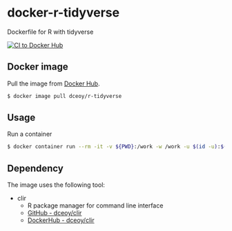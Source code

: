 docker-r-tidyverse
==================

Dockerfile for R with tidyverse

[![CI to Docker Hub](https://github.com/dceoy/docker-r-tidyverse/actions/workflows/docker-publish.yml/badge.svg)](https://github.com/dceoy/docker-r-tidyverse/actions/workflows/docker-publish.yml)

Docker image
------------

Pull the image from [Docker Hub](https://hub.docker.com/r/dceoy/r-tidyverse/).

```sh
$ docker image pull dceoy/r-tidyverse
```

Usage
-----

Run a container

```sh
$ docker container run --rm -it -v ${PWD}:/work -w /work -u $(id -u):$(id -g) dceoy/r-tidyverse
```

Dependency
----------

The image uses the following tool:

- clir
  - R package manager for command line interface
  - [GitHub - dceoy/clir](https://github.com/dceoy/clir)
  - [DockerHub - dceoy/clir](https://hub.docker.com/r/dceoy/clir)
